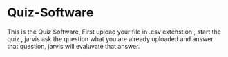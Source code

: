# Quiz-Software
This is the Quiz Software, First upload your file in .csv extenstion , start the quiz , jarvis ask the question what you are already uploaded  and answer that question, jarvis will evaluvate that answer.
